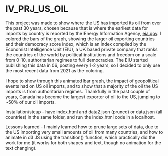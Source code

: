 # IV_PRJ_US_OIL

This project was made to show where the US has imported its oil from over the past 30 years, chosen because that is where the earliest data for imports by country is reported by the Energy Information Agency, [eia.gov](https://www.eia.gov/dnav/pet/pet_move_impcus_a2_nus_ep00_im0_mbbl_m.htm). I colored the bars of the graph, showing the larger oil exporting countries and their democracy score index, which is an index compiled by the Economist Intelligence Unit (EIU), a UK based private company that ranks the countries of the world by political institutions and freedom on a scale from 0-10, authoritarian regimes to full democracies. The EIU started publishing this data in 06, posting every 1-2 years, so I decided to only use the most recent data from 2021 as the coloring. 

I hope to show through this animated bar graph, the impact of geopolitical events had on US oil imports, and to show that a majority of the oil the US imports is from authoritarian regimes. Thankfully in the past couple of years, Canada has become the largest exporter of oil to the US, jumping to ~50% of our oil imports. 

Installation/steup - have index.html and data2.json (pruned) or data.json (all countries) in the same folder, and run the index.html code in a localhost.

Lessons learned - I mainly learned how to prune large sets of data, due to the US importing very small amounts of oil from many countries, and how to animate in d3 JS using the transition() function, which practically did the work for me (it works for both shapes and text, though no animation for the text changing).
